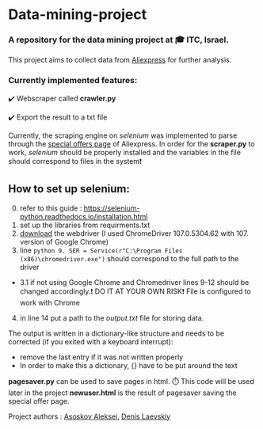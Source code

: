 # Data-mining-project
### A repository for the data mining project at :mortar_board: ITC, Israel. 
This project aims to collect data from [Aliexpress](https://aliexpress.com) for further analysis. 
### Currently implemented features:
:heavy_check_mark: Webscraper called **crawler.py**

:heavy_check_mark: Export the result to a txt file

Currently, the scraping engine on *selenium* was implemented to parse through the [special offers page](https://campaign.aliexpress.com/wow/gcp/new-user-channel/index) of Aliexpress. In order for the **scraper.py** to work, *selenium* should be properly installed and the variables in the file should correspond to files in the system:exclamation: 
## How to set up selenium: 

0. refer to this guide : https://selenium-python.readthedocs.io/installation.html
1. set up the libraries from requirments.txt
2. [download](https://selenium-python.readthedocs.io/installation.html) the webdriver (I used ChromeDriver 107.0.5304.62 with 107. version of Google Chrome)
3. line ```python 9. SER = Service(r"C:\Program Files (x86)\chromedriver.exe")``` should correspond to the full path to the driver
  - 3.1 if not using Google Chrome and Chromedriver lines 9-12 should be changed accordingly.:exclamation: DO IT AT YOUR OWN RISK:exclamation: File is configured to work with Chrome
4. in line 14 put a path to the *output.txt* file for storing data.

 The output is written in a dictionary-like structure and needs to be corrected (if you exited with a keyboard interrupt): 
 - remove the last entry if it was not written properly 
 - In order to make this a dictionary, {} have to be put around the text
  
  **pagesaver.py** can be used to save pages in html. :stopwatch: This code will be used later in the project 
  **newuser.html** is the result of pagesaver saving the special offer page.

Project authors : [Asoskov Aleksei](https://www.linkedin.com/in/aleksei-asoskov-b3051b257/), [Denis Laevskiy](https://www.linkedin.com/in/denis-laevskiy-79b715221/)

